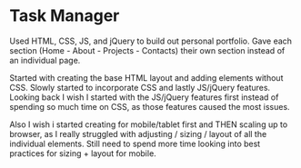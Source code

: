 # Task Manager

Used HTML, CSS, JS, and jQuery to build out personal portfolio. Gave each section (Home - About - Projects - Contacts) their own section instead of an individual page.

Started with creating the base HTML layout and adding elements without CSS. Slowly started to incorporate CSS and lastly JS/jQuery features. Looking back I wish I started with the JS/jQuery features first instead of spending so much time on CSS, as those features caused the most issues.

Also I wish i started creating for mobile/tablet first and THEN scaling up to browser, as I really struggled with adjusting / sizing / layout of all the individual elements. Still need to spend more time looking into best practices for sizing + layout for mobile.
